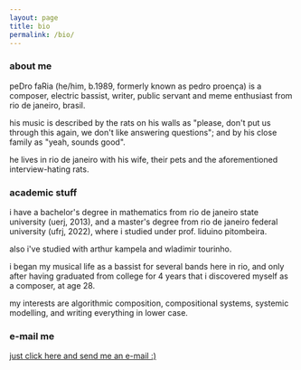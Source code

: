 ```yaml
---
layout: page
title: bio
permalink: /bio/
---
```


### about me

peDro faRia (he/him, b.1989, formerly known as pedro proença) is a composer, electric bassist, writer, public servant and meme enthusiast from rio de janeiro, brasil.
            
his music is described by the rats on his walls as "please, don't put us through this again, we don't like answering questions"; and by his close family as "yeah, sounds good".
            
he lives in rio de janeiro with his wife, their pets and the aforementioned interview-hating rats.

### academic stuff

i have a bachelor's degree in mathematics from rio de janeiro state university (uerj, 2013), and a master's degree from rio de janeiro federal university (ufrj, 2022), where i studied under prof. liduino pitombeira.

also i've studied with arthur kampela and wladimir tourinho.

i began my musical life as a bassist for several bands here in rio, and only after having graduated from college for 4 years that i discovered myself as a composer, at age 28.

my interests are algorithmic composition, compositional systems, systemic modelling, and writing everything in lower case.

### e-mail me

[just click here and send me an e-mail :)](mailto:pedrofaria1989@gmail.com)
